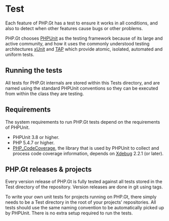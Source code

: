 Test
====
Each feature of PHP.Gt has a test to ensure it works in all conditions, and also to detect when other features cause bugs or other problems.

PHP.Gt chooses [PHPUnit](https://github.com/sebastianbergmann/phpunit/) as the testing framework because of its large and active community, and how it uses the commonly understood testing architectures [xUnit](http://wikipedia.org/wiki/XUnit) and [TAP](http://wikipedia.org/wiki/Test_Anything/Protocol) which provide atomic, isolated, automated and uniform tests.

Running the tests
-----------------
All tests for PHP.Gt internals are stored within this Tests directory, and are named using the standard PHPUnit conventions so they can be executed from within the class they are testing.

Requirements
------------
The system requirements to run PHP.Gt tests depend on the requirements of PHPUnit.

* PHPUnit 3.8 or higher.
* PHP 5.4.7 or higher.
* [PHP_CodeCoverage](http://github.com/sebastianbergmann/php-code-coverage), the library that is used by PHPUnit to collect and process code coverage information, depends on [Xdebug](http://xdebug.org/) 2.2.1 (or later).

PHP.Gt releases & projects
--------------------------
Every version release of PHP.Gt is fully tested against all tests stored in the Test directory of the repository. Version releases are done in git using tags.

To write your own unit tests for projects running on PHP.Gt, there simply needs to be a Test directory in the root of your projects' repositories. All tests should use the same naming convention to be automatically picked up by PHPUnit. There is no extra setup required to run the tests.